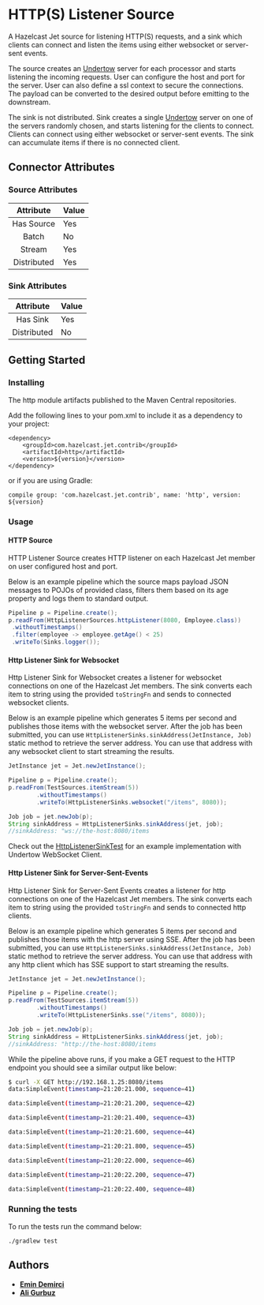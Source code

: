 # HTTP(S) Listener Source

A Hazelcast Jet source for listening HTTP(S) requests, and a sink which
clients can connect and listen the items using either websocket or
server-sent events.

The source creates an [Undertow](https://github.com/undertow-io/undertow)
server for each processor and starts listening the incoming requests.
User can configure the host and port for the server. User can also
define a ssl context to secure the connections. The payload can be
converted to the desired output before emitting to the downstream.

The sink is not distributed. Sink creates a single [Undertow](https://github.com/undertow-io/undertow)
server on one of the servers randomly chosen, and starts listening for
the clients to connect. Clients can connect using either websocket or
server-sent events. The sink can accumulate items if there is no
connected client.

## Connector Attributes

### Source Attributes
|  Attribute  | Value |
|:-----------:|-------|
| Has Source  |  Yes  |
| Batch       |  No   |
| Stream      |  Yes  |
| Distributed |  Yes  |

### Sink Attributes
|  Attribute  | Value |
|:-----------:|-------|
| Has Sink    |  Yes  |
| Distributed |  No   |

## Getting Started

### Installing

The http module artifacts published to the Maven Central repositories. 

Add the following lines to your pom.xml to include it as a dependency to your project:

```
<dependency>
    <groupId>com.hazelcast.jet.contrib</groupId>
    <artifactId>http</artifactId>
    <version>${version}</version>
</dependency>
```

or if you are using Gradle: 
```
compile group: 'com.hazelcast.jet.contrib', name: 'http', version: ${version}
```

### Usage

#### HTTP Source

HTTP Listener Source creates HTTP listener on each Hazelcast Jet member
on user configured host and port.

Below is an example pipeline which the source maps payload JSON
messages to POJOs of provided class, filters them based on its age
property and logs them to standard output.

```java
Pipeline p = Pipeline.create();
p.readFrom(HttpListenerSources.httpListener(8080, Employee.class))
 .withoutTimestamps()
 .filter(employee -> employee.getAge() < 25)
 .writeTo(Sinks.logger());
```


#### Http Listener Sink for Websocket

Http Listener Sink for Websocket creates a listener for websocket
connections on one of the Hazelcast Jet members. The sink converts each
item to string using the provided `toStringFn` and sends to connected
websocket clients. 


Below is an example pipeline which generates 5 items per second and
publishes those items with the websocket server. After the job has been
submitted, you can use `HttpListenerSinks.sinkAddress(JetInstance, Job)`
static method to retrieve the server address. You can use that address
with any websocket client to start streaming the results.

```java
JetInstance jet = Jet.newJetInstance();

Pipeline p = Pipeline.create();
p.readFrom(TestSources.itemStream(5))
        .withoutTimestamps()
        .writeTo(HttpListenerSinks.websocket("/items", 8080));

Job job = jet.newJob(p);
String sinkAddress = HttpListenerSinks.sinkAddress(jet, job);
//sinkAddress: "ws://the-host:8080/items
```

Check out the [HttpListenerSinkTest](./src/test/java/com/hazelcast/jet/contrib/http/HttpListenerSinkTest.java)
for an example implementation with Undertow WebSocket Client.

#### Http Listener Sink for Server-Sent-Events

Http Listener Sink for Server-Sent Events creates a listener for
http connections on one of the Hazelcast Jet members. The sink converts
each item to string using the provided `toStringFn` and sends to
connected http clients. 

Below is an example pipeline which generates 5 items per second and
publishes those items with the http server using SSE. After the job has
been submitted, you can use `HttpListenerSinks.sinkAddress(JetInstance, Job)`
static method to retrieve the server address. You can use that address
with any http client which has SSE support to start streaming the
results.

```java
JetInstance jet = Jet.newJetInstance();

Pipeline p = Pipeline.create();
p.readFrom(TestSources.itemStream(5))
        .withoutTimestamps()
        .writeTo(HttpListenerSinks.sse("/items", 8080));

Job job = jet.newJob(p);
String sinkAddress = HttpListenerSinks.sinkAddress(jet, job);
//sinkAddress: "http://the-host:8080/items
```

While the pipeline above runs, if you make a GET request to the HTTP endpoint 
you should see a similar output like below:

```bash
$ curl -X GET http://192.168.1.25:8080/items  
data:SimpleEvent(timestamp=21:20:21.000, sequence=41)

data:SimpleEvent(timestamp=21:20:21.200, sequence=42)

data:SimpleEvent(timestamp=21:20:21.400, sequence=43)

data:SimpleEvent(timestamp=21:20:21.600, sequence=44)

data:SimpleEvent(timestamp=21:20:21.800, sequence=45)

data:SimpleEvent(timestamp=21:20:22.000, sequence=46)

data:SimpleEvent(timestamp=21:20:22.200, sequence=47)

data:SimpleEvent(timestamp=21:20:22.400, sequence=48)

```


### Running the tests

To run the tests run the command below: 

```
./gradlew test
```

## Authors

* **[Emin Demirci](https://github.com/eminn)**
* **[Ali Gurbuz](https://github.com/gurbuzali)**

